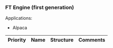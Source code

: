### FT Engine (first generation)

Applications:

- Alpaca

| Priority | Name | Structure | Comments |
| --- | :--- | :--- | :--- |
